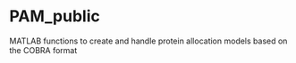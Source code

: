 # PAM_public
MATLAB functions to create and handle protein allocation models based on the COBRA format
